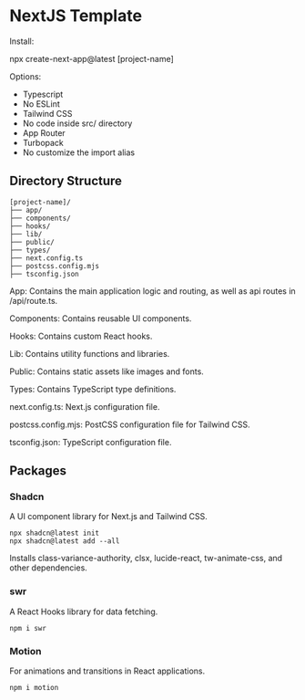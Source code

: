 # NextJS Template

Install:

npx create-next-app@latest [project-name]

Options:

- Typescript
- No ESLint
- Tailwind CSS
- No code inside src/ directory
- App Router
- Turbopack
- No customize the import alias

## Directory Structure

```
[project-name]/
├── app/
├── components/
├── hooks/
├── lib/
├── public/
├── types/
├── next.config.ts
├── postcss.config.mjs
├── tsconfig.json

```

App: Contains the main application logic and routing, as well as api routes in /api/route.ts.

Components: Contains reusable UI components.

Hooks: Contains custom React hooks.

Lib: Contains utility functions and libraries.

Public: Contains static assets like images and fonts.

Types: Contains TypeScript type definitions.

next.config.ts: Next.js configuration file.

postcss.config.mjs: PostCSS configuration file for Tailwind CSS.

tsconfig.json: TypeScript configuration file.

## Packages

### Shadcn

A UI component library for Next.js and Tailwind CSS.

```
npx shadcn@latest init
npx shadcn@latest add --all
```

Installs class-variance-authority, clsx, lucide-react, tw-animate-css, and other dependencies.

### swr

A React Hooks library for data fetching.

```
npm i swr
```

### Motion

For animations and transitions in React applications.

```
npm i motion
```
